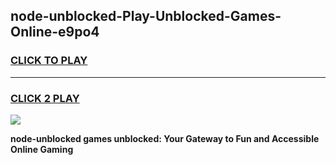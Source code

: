 
## node-unblocked-Play-Unblocked-Games-Online-e9po4
<h3>
<a href="https://premium76.site?title=node-unblocked&ref=25A">CLICK TO PLAY</a></h3>
<hr>

<h3>
<a href="https://premium76.site?title=node-unblocked&ref=25A">CLICK 2 PLAY</a>
  
</h3>

<a href="https://premium76.site?title=node-unblocked&ref=25A"><img src="https://clearcache.store/games.png"></a>


**node-unblocked games unblocked: Your Gateway to Fun and Accessible Online Gaming**
